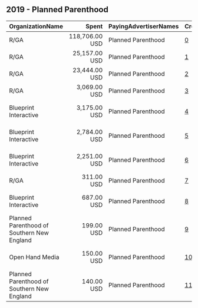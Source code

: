 ## 2019 - Planned Parenthood 
|OrganizationName|Spent|PayingAdvertiserNames|CreativeUrls|Impressions|Genders|AgeBrackets|CountryCodes|BillingAddresses|CandidateBallotInformation|
|:---|---:|:---|:---|---:|:---|:---|:---|:---|:---|
|R/GA|118,706.00 USD|Planned Parenthood|[0](https://www.snap.com/political-ads/asset/cf786df6d8d1f21efd662cf03ab271ebb48afd385ea8ed5789734a57a22be541?mediaType=mov)|50,044,571||17-|united states|"450 W 33rd St,New York,10001,US"||
|R/GA|25,157.00 USD|Planned Parenthood|[1](https://www.snap.com/political-ads/asset/9865a17d30ab5bf016c64db0b09354bd639124fd11a322327156036484b457fb?mediaType=mov)|11,047,746||17-|united states|"450 W 33rd St,New York,10001,US"||
|R/GA|23,444.00 USD|Planned Parenthood|[2](https://www.snap.com/political-ads/asset/4ed228ffec10a417d98e194b16f153efc6f213030d30137e159456858a47e757?mediaType=mov)|10,262,067||17-|united states|"450 W 33rd St,New York,10001,US"||
|R/GA|3,069.00 USD|Planned Parenthood|[3](https://www.snap.com/political-ads/asset/ca7d2638d2d327ca061e973ffede7f9eb0588dd61aea4c4489ecf982f40e8988?mediaType=mov)|1,450,791||17-|united states|"450 W 33rd St,New York,10001,US"||
|Blueprint Interactive|3,175.00 USD|Planned Parenthood|[4](https://www.snap.com/political-ads/asset/d88c9ef774dd136d41c9d008a40b3235179e8e9cfad27150a5b810bf61545999?mediaType=mp4)|736,906|FEMALE|18-34|united states|"1730 Rhode Island Ave NW Suite 1014,Washington,20036,US"||
|Blueprint Interactive|2,784.00 USD|Planned Parenthood|[5](https://www.snap.com/political-ads/asset/4743fe013f05dfdd15c423dc80fdde5651f09881daedee384be3d64eacdb197f?mediaType=mp4)|711,335|FEMALE|18-34|united states|"1730 Rhode Island Ave NW Suite 1014,Washington,20036,US"||
|Blueprint Interactive|2,251.00 USD|Planned Parenthood|[6](https://www.snap.com/political-ads/asset/f33612245b9bbbb3224f124ed95e9660334b24d205850bb3050a8283d6cd6229?mediaType=mp4)|556,517|FEMALE|18-34|united states|"1730 Rhode Island Ave NW Suite 1014,Washington,20036,US"||
|R/GA|311.00 USD|Planned Parenthood|[7](https://www.snap.com/political-ads/asset/c3b93f771c01170bc1c3652e698daba3d28920aa268fdb48f15f0da8830cd2a9?mediaType=mov)|183,699||17-|united states|"450 W 33rd St,New York,10001,US"||
|Blueprint Interactive|687.00 USD|Planned Parenthood|[8](https://www.snap.com/political-ads/asset/025489f3015346fbae5a9b8d815f471290e9ca2d1bc1c457949d47f3698adf72?mediaType=mp4)|172,221|FEMALE|18-34|united states|"1730 Rhode Island Ave NW Suite 1014,Washington,20036,US"||
|Planned Parenthood of Southern New England|199.00 USD|Planned Parenthood|[9](https://www.snap.com/political-ads/asset/1ddd780385a7f18834e84fdc9b9cde89fb73b366b56146cd908e76e3dfec39f5?mediaType=png)|154,569|||united states|"345 Whitney Ave.,New Haven,06511,US"||
|Open Hand Media|150.00 USD|Planned Parenthood|[10](https://www.snap.com/political-ads/asset/1c11dba27ce26d6c5bcda145fdd9ff65322885266decad842a046df590d4b963?mediaType=mov)|84,461|FEMALE|16-30|united states|"235 E. Broadway, Suite 320, Long Beach, CA,Long Beach,90803,US"||
|Planned Parenthood of Southern New England|140.00 USD|Planned Parenthood|[11](https://www.snap.com/political-ads/asset/efc1174b79687fc0373b0bfc97b63b5e6e9fd84c5d2fc0563cf571a4b9f02f7e?mediaType=png)|58,830|||united states|"345 Whitney Ave.,New Haven,06511,US"||
